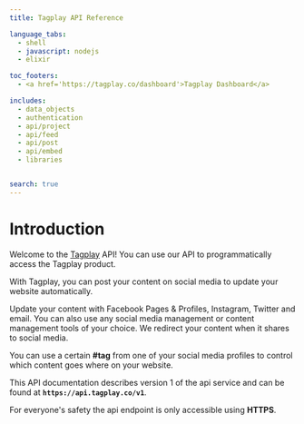 ```yaml
---
title: Tagplay API Reference

language_tabs:
  - shell
  - javascript: nodejs
  - elixir

toc_footers:
  - <a href='https://tagplay.co/dashboard'>Tagplay Dashboard</a>

includes:
  - data_objects
  - authentication
  - api/project
  - api/feed
  - api/post
  - api/embed
  - libraries


search: true
---
```


# Introduction

Welcome to the [Tagplay](https://tagplay.co) API! You can use our API to programmatically access the Tagplay product.

With Tagplay, you can post your content on social media to update your website automatically.

Update your content with Facebook Pages & Profiles, Instagram, Twitter and email.
You can also use any social media management or content management tools of your choice.
We redirect your content when it shares to social media.

You can use a certain **#tag** from one of your social media profiles to control which content goes
where on your website.

This API documentation describes version 1 of the api service and can be found at **`https://api.tagplay.co/v1`**.

<aside class="warning">
For everyone's safety the api endpoint is only accessible using <strong>HTTPS</strong>.
</aside>
